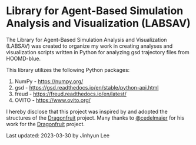 # Library for Agent-Based Simulation Analysis and Visualization (LABSAV)

The Library for Agent-Based Simulation Analysis and Visualization (LABSAV) was created to organize my work in creating analyses and visualization scripts written in Python for analyzing gsd trajectory files from HOOMD-blue.

This library utilizes the following Python packages:

1. NumPy - <https://numpy.org/>
2. gsd - <https://gsd.readthedocs.io/en/stable/python-api.html>
3. freud - <https://freud.readthedocs.io/en/latest/>
4. OVITO - <https://www.ovito.org/>

I hereby disclose that this project was inspired by and adopted the structures of the [Dragonfruit](https://github.com/cedelmaier/dragonfruit) project. Many thanks to [@cedelmaier](https://github.com/cedelmaier) for his work for the [Dragonfruit](https://github.com/cedelmaier/dragonfruit) project.

Last updated: 2023-03-30 by Jinhyun Lee
